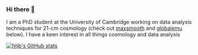 ### Hi there 👋

I am a PhD student at the University of Cambridge working on data analysis techniques for 21-cm cosmology (check out [maxsmooth](https://github.com/htjb/maxsmooth) and [globalemu](https://github.com/htjb/globalemu) below). I have a keen interest in all things cosmology and data analysis 

[![htjb's GitHub stats](https://github-readme-stats.vercel.app/api?username=htjb&show_icons=true)](https://github.com/htjb/github-readme-stats)

<!--
**htjb/htjb** is a ✨ _special_ ✨ repository because its `README.md` (this file) appears on your GitHub profile.

Here are some ideas to get you started:

- 🔭 I’m currently working on ...
- 🌱 I’m currently learning ...
- 👯 I’m looking to collaborate on ...
- 🤔 I’m looking for help with ...
- 💬 Ask me about ...
- 📫 How to reach me: ...
- 😄 Pronouns: ...
- ⚡ Fun fact: ...
-->
